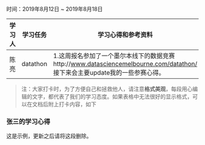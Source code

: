 时间：2019年8月12日 ~ 2019年8月18日

学习人|学习任务|学习心得和参考资料
------ | ------ | ------ 
陈亮 | datathon | 1.这周报名参加了一个墨尔本线下的数据竞赛http://www.datasciencemelbourne.com/datathon/ 接下来会主要update我的一些参赛心得。

> 注：大家打卡时，为了方便自己和拯救他人，请注意**格式美观**，每段用心编辑的文字，都代表了我们的学习态度。如果表格中无法很好的显示格式，可以在文档后附上打卡内容，如下

### 张三的学习心得
这是示例，更新之后请将这段删除。
